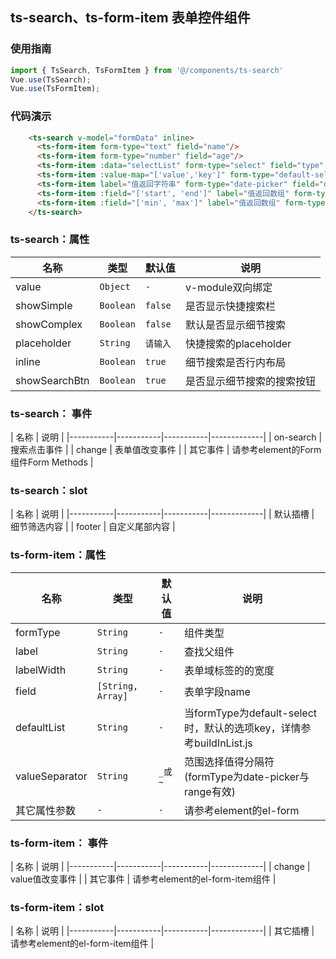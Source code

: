 ## ts-search、ts-form-item 表单控件组件

### 使用指南

```js
import { TsSearch, TsFormItem } from '@/components/ts-search'
Vue.use(TsSearch);
Vue.use(TsFormItem);
```

### 代码演示

```html
    <ts-search v-model="formData" inline>
      <ts-form-item form-type="text" field="name"/>
      <ts-form-item form-type="number" field="age"/>
      <ts-form-item :data="selectList" form-type="select" field="type" />
      <ts-form-item :value-map="['value','key']" form-type="default-select" field="defaultType" default-list="serveName"/>
      <ts-form-item label="值返回字符串" form-type="date-picker" field="date"/>
      <ts-form-item :field="['start', 'end']" label="值返回数组" form-type="date-picker"/>
      <ts-form-item :field="['min', 'max']" label="值返回数组" form-type="range"/>
    </ts-search>
```

### ts-search：属性

| 名称 | 类型 | 默认值 | 说明 | 
|-----------|-----------|-----------|-------------|
| value | `Object` | `-` | v-module双向绑定 |
| showSimple | `Boolean` | `false` | 是否显示快捷搜索栏 |
| showComplex | `Boolean` | `false` | 默认是否显示细节搜索 |
| placeholder | `String` | `请输入` | 快捷搜索的placeholder |
| inline | `Boolean` | `true` | 细节搜索是否行内布局 |
| showSearchBtn | `Boolean` | `true` | 是否显示细节搜索的搜索按钮 |

### ts-search： 事件

| 名称 | 说明 |
|-----------|-----------|-----------|-------------|
| on-search | 搜索点击事件 | 
| change | 表单值改变事件 | 
| 其它事件 | 请参考element的Form组件Form Methods | 

### ts-search：slot 

| 名称 | 说明 |
|-----------|-----------|-----------|-------------|
| 默认插槽 | 细节筛选内容 | 
| footer | 自定义尾部内容 | 


### ts-form-item：属性

| 名称 | 类型 | 默认值 | 说明 | 
|-----------|-----------|-----------|-------------|
| formType | `String` | `-` | 组件类型 |
| label | `String` | `-` | 查找父组件 |
| labelWidth | `String` | `-` | 表单域标签的的宽度 |
| field | `[String, Array]` | `-` | 表单字段name |
| defaultList | `String` | `-` | 当formType为default-select时，默认的选项key，详情参考buildInList.js |
| valueSeparator | `String` | `_或~` | 范围选择值得分隔符(formType为date-picker与range有效) |
| 其它属性参数 | `-` | `-` | 请参考element的el-form |

### ts-form-item： 事件

| 名称 | 说明 |
|-----------|-----------|-----------|-------------|
| change | value值改变事件 | 
| 其它事件 | 请参考element的el-form-item组件 | 

### ts-form-item：slot 

| 名称 | 说明 |
|-----------|-----------|-----------|-------------|
| 其它插槽 | 请参考element的el-form-item组件 | 
